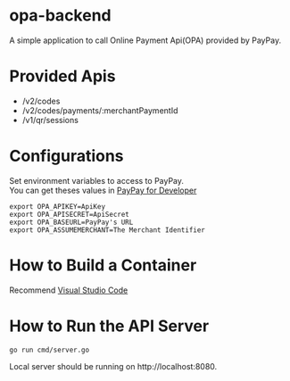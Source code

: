 # opa-backend
A simple application to call Online Payment Api(OPA) provided by PayPay.

# Provided Apis
- /v2/codes
- /v2/codes/payments/:merchantPaymentId
- /v1/qr/sessions

# Configurations
Set environment variables to access to PayPay.<br>
You can get theses values in [PayPay for Developer](https://developer.paypay.ne.jp/)
```
export OPA_APIKEY=ApiKey
export OPA_APISECRET=ApiSecret
export OPA_BASEURL=PayPay's URL
export OPA_ASSUMEMERCHANT=The Merchant Identifier
```

# How to Build a Container
Recommend [Visual Studio Code](https://code.visualstudio.com/docs/remote/containers#_quick-start-open-an-existing-folder-in-a-container)


# How to Run the API Server
```
go run cmd/server.go 
```
Local server should be running on http://localhost:8080.